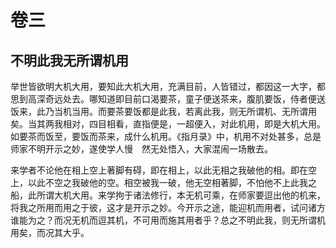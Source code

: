 # 卷三

##  不明此我无所谓机用

举世皆欲明大机大用，要知此大机大用，充满目前，人皆错过，都因这一大字，都思到高深奇远处去。哪知道即目前口渴要茶，童子便送茶来，腹肌要饭，侍者便送饭来，此乃当机当用。而要茶要饭都是此我，若离此我，则无所谓机、无所谓用矣。当其两我相对，四目相看，直指便是，一超便入，对此机用，即是大机大用。如要茶而饭至，要饭而茶来，成什么机用。《指月录》中，机用不对处甚多，总是师家不明开示之妙，遂使学人慢　然无处悟入，大家混闹一场散去。

来学者不论他在相上空上著脚有碍，即在相上，以此无相之我破他的相。即在空上，以此不空之我破他的空。相空被我一破，他无空相著脚，不怕他不上此我之船，此所谓大机大用。来学拘于诸法修行，本无机可乘，在师家要逗出他的机来，将我之所用而用之于彼，这才是开示之妙。今开示之途，能迎机而用者，试问诸方谁能为之？而况无机而逗其机，不可用而施其用者乎？总之不明此我，则无所谓机用矣，而况其大乎。
